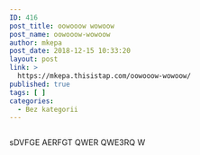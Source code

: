 ```yaml
---
ID: 416
post_title: oowooow wowoow
post_name: oowooow-wowoow
author: mkepa
post_date: 2018-12-15 10:33:20
layout: post
link: >
  https://mkepa.thisistap.com/oowooow-wowoow/
published: true
tags: [ ]
categories:
  - Bez kategorii
---
```

<!-- wp:image {"id":201} -->
<figure class="wp-block-image"><img src="https://mkepa.thisistap.com/wp-content/uploads/2017/10/fo.jpg" alt="" class="wp-image-201"/></figure>
<!-- /wp:image -->

<!-- wp:paragraph -->
<p>sDVFGE AERFGT QWER QWE3RQ W</p>
<!-- /wp:paragraph -->